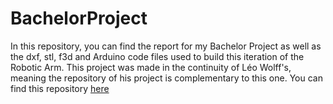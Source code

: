 # BachelorProject

In this repository, you can find the report for my Bachelor Project as well as the dxf, stl, f3d and Arduino code files used to build this iteration of the Robotic Arm. This project was made in the continuity of Léo Wolff's, meaning the repository of his project is complementary to this one. You can find this repository [here](https://github.com/WollfieGitHub/BachelorProject)
